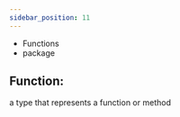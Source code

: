 ```yaml
---
sidebar_position: 11
---
```


- Functions
- package
    
## Function:

a type that represents a function or method

